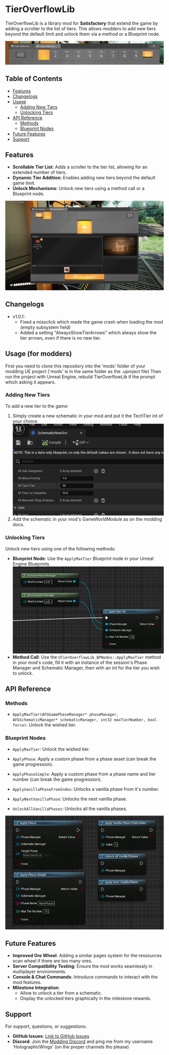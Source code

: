# TierOverflowLib

TierOverflowLib is a library mod for **Satisfactory** that extend the game by adding a scroller to the list of tiers. This allows modders to add new tiers beyond the default limit and unlock them via a method or a Blueprint node.

![Banner](https://raw.githubusercontent.com/HolographicWings/TierOverflowLib/refs/heads/main/Screenshots/WEBP/Banner.webp)

## Table of Contents

- [Features](#features)
- [Changelogs](#changelogs)
- [Usage](#usage-for-modders)
  - [Adding New Tiers](#adding-new-tiers)
  - [Unlocking Tiers](#unlocking-tiers)
- [API Reference](#api-reference)
  - [Methods](#methods)
  - [Blueprint Nodes](#blueprint-nodes)
- [Future Features](#future-features)
- [Support](#support)

## Features

- **Scrollable Tier List**: Adds a scroller to the tier list, allowing for an extended number of tiers.
- **Dynamic Tier Addition**: Enables adding new tiers beyond the default game limit.
- **Unlock Mechanisms**: Unlock new tiers using a method call or a Blueprint node.

![GameplayScreenshot2](https://raw.githubusercontent.com/HolographicWings/TierOverflowLib/refs/heads/main/Screenshots/WEBP/GameplayScreenshot2.webp)

## Changelogs

- v1.0.1:
  - Fixed a missclick which made the game crash when loading the mod (empty subsystem field)
  - Added a setting "AlwaysShowTierArrows" which always show the tier arrows, even if there is no new tier.

## Usage (for modders)
First you need to clone this repository into the 'mods' folder of your modding UE project ('mods' is in the same folder as the .uproject file)
Then run the project with Unreal Engine, rebuild TierOverflowLib if the prompt which asking it appears.

### Adding New Tiers

To add a new tier to the game:

1. Simply create a new schematic in your mod and put it the TechTier int of your choice.
  ![SchematicTechTier](https://raw.githubusercontent.com/HolographicWings/TierOverflowLib/refs/heads/main/Screenshots/WEBP/SchematicTechTier.webp)
2. Add the schematic in your mod's GameWorldModule as on the modding docs.

### Unlocking Tiers

Unlock new tiers using one of the following methods:

- **Blueprint Node**: Use the `ApplyMaxTier` Blueprint node in your Unreal Engine Blueprints.
  ![ApplyMaxTierBlueprintNode](https://raw.githubusercontent.com/HolographicWings/TierOverflowLib/refs/heads/main/Screenshots/WEBP/ApplyMaxTierBlueprintNode.webp)
- **Method Call**: Use the `UTierOverflowLib_BPNodes::ApplyMaxTier` method in your mod's code, fill it with an instance of the session's Phase Manager and Schematic Manager, then with an int for the tier you wish to unlock.

## API Reference

### Methods

- `ApplyMaxTier(AFGGamePhaseManager* phaseManager, AFGSchematicManager* schematicManager, int32 maxTierNumber, bool force)`: Unlock the wished tier.

### Blueprint Nodes

- `ApplyMaxTier`: Unlock the wished tier.

- `ApplyPhase`: Apply a custom phase from a phase asset (can break the game progression).
- `ApplyPhaseSimple`: Apply a custom phase from a phase name and tier number (can break the game progression).
- `ApplyVanillaPhaseFromIndex`: Unlocks a vanilla phase from it's number.
- `ApplyNextVanillaPhase`: Unlocks the next vanilla phase.
- `UnlockAllVanillaPhases`: Unlocks all the vanilla phases.

![PhaseManagementBlueprintNodes](https://raw.githubusercontent.com/HolographicWings/TierOverflowLib/refs/heads/main/Screenshots/WEBP/PhaseManagementBlueprintNodes.webp)


## Future Features

- **Improved Ore Wheel**: Adding a similar pages system for the ressources scan wheel if there are too many ores.
- **Server Compatibility Testing**: Ensure the mod works seamlessly in multiplayer environments.
- **Console & Chat Commands**: Introduce commands to interact with the mod features.
- **Milestone Integration**:
  - Allow to unlock a tier from a schematic.
  - Display the unlocked tiers graphically in the milestone rewards.

## Support

For support, questions, or suggestions:

- **GitHub Issues**: [Link to GitHub Issues](https://github.com/HolographicWings/TierOverflowLib/issues)
- **Discord**: Join the [Modding Discord](https://discord.gg/fPPqfY9j) and ping me from my username 'HolographicWings' (on the proper channels tho please)
